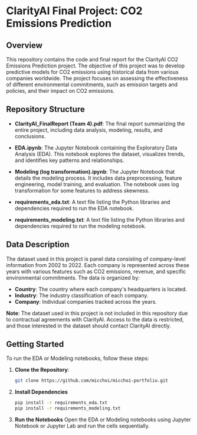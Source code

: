 # ClarityAI Final Project: CO2 Emissions Prediction

## Overview

This repository contains the code and final report for the ClarityAI CO2 Emissions Prediction project. The objective of this project was to develop predictive models for CO2 emissions using historical data from various companies worldwide. The project focuses on assessing the effectiveness of different environmental commitments, such as emission targets and policies, and their impact on CO2 emissions.

## Repository Structure

- **ClarityAI_FinalReport (Team 4).pdf**: The final report summarizing the entire project, including data analysis, modeling, results, and conclusions.

- **EDA.ipynb**: The Jupyter Notebook containing the Exploratory Data Analysis (EDA). This notebook explores the dataset, visualizes trends, and identifies key patterns and relationships.

- **Modeling (log transformation).ipynb**: The Jupyter Notebook that details the modeling process. It includes data preprocessing, feature engineering, model training, and evaluation. The notebook uses log transformation for some features to address skewness.

- **requirements_eda.txt**: A text file listing the Python libraries and dependencies required to run the EDA notebook.

- **requirements_modeling.txt**: A text file listing the Python libraries and dependencies required to run the modeling notebook.

## Data Description

The dataset used in this project is panel data consisting of company-level information from 2002 to 2022. Each company is represented across these years with various features such as CO2 emissions, revenue, and specific environmental commitments. The data is organized by:
- **Country**: The country where each company's headquarters is located.
- **Industry**: The industry classification of each company.
- **Company**: Individual companies tracked across the years.

**Note**: The dataset used in this project is not included in this repository due to contractual agreements with ClarityAI. Access to the data is restricted, and those interested in the dataset should contact ClarityAI directly.

## Getting Started

To run the EDA or Modeling notebooks, follow these steps:

1. **Clone the Repository**: 
   ```bash
   git clone https://github.com/micchoi/micchoi-portfolio.git
2. **Install Dependencies**
   ```bash
   pip install -r requirements_eda.txt
   pip install -r requirements_modeling.txt
4. **Run the Notebooks**
   Open the EDA or Modeling notebooks using Jupyter Notebook or Jupyter Lab and run the cells sequentially.
